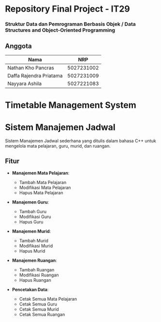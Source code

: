 # Repository Final Project - IT29

### Struktur Data dan Pemrograman Berbasis Objek / Data Structures and Object-Oriented Programming


## Anggota

| Nama                      | NRP        |
|---------------------------|------------|
|Nathan Kho Pancras         | 5027231002 |
|Daffa Rajendra Priatama    | 5027231009 |
|Nayyara Ashila             | 5027221083 |

# Timetable Management System
# Sistem Manajemen Jadwal

Sistem Manajemen Jadwal sederhana yang ditulis dalam bahasa C++ untuk mengelola mata pelajaran, guru, murid, dan ruangan.

## Fitur

- **Manajemen Mata Pelajaran**:
  - Tambah Mata Pelajaran
  - Modifikasi Mata Pelajaran
  - Hapus Mata Pelajaran

- **Manajemen Guru**:
  - Tambah Guru
  - Modifikasi Guru
  - Hapus Guru

- **Manajemen Murid**:
  - Tambah Murid
  - Modifikasi Murid
  - Hapus Murid

- **Manajemen Ruangan**:
  - Tambah Ruangan
  - Modifikasi Ruangan
  - Hapus Ruangan

- **Pencetakan Data**:
  - Cetak Semua Mata Pelajaran
  - Cetak Semua Guru
  - Cetak Semua Murid
  - Cetak Semua Ruangan
